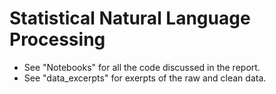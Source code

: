 # Statistical Natural Language Processing

- See "Notebooks" for all the code discussed in the report. 
- See "data_excerpts" for exerpts of the raw and clean data.